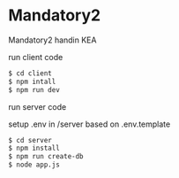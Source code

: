 # Mandatory2
Mandatory2 handin KEA

run client code

``` bash 
$ cd client
$ npm intall
$ npm run dev
```

run server code

setup .env in /server based on .env.template

``` bash 
$ cd server
$ npm install
$ npm run create-db
$ node app.js
```
